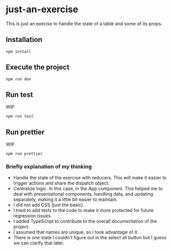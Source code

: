 # just-an-exercise

This is just an execise to handle the state of a table and some of its props.

## Installation

```console
npm install
```

## Execute the project

```console
npm run dev
```

## Run test

WIP

```console
npm run test
```

## Run prettier

WIP

```console
npm run prettier
```

### Briefly explanation of my thinking

-   Handle the state of the exercise with reducers. This will make it easier to trigger actions and share the dispatch object.
-   Centralize logic. In this case, in the App component. This helped me to deal with presentational components, handling data, and updating separately, making it a little bit easier to maintain.
-   I did not add CSS (just the basic).
-   I tried to add tests to the code to make it more protected for future regression issues.
-   I added TypeScript to contribute to the overall documentation of the project.
-   I assumed that names are unique, so I took advantage of it.
-   There is one state I couldn't figure out in the select all button but I guess we can clarify that later.
